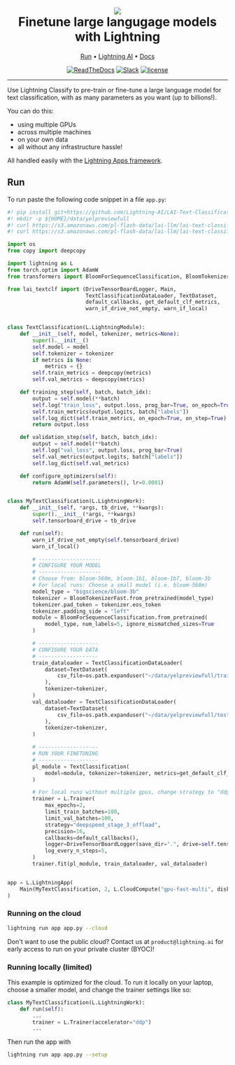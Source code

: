 <div align="center">
    <h1>
        <img src="https://lightningaidev.wpengine.com/wp-content/uploads/2022/11/Asset-54-15.png">
        <br>
        Finetune large langugage models with Lightning
        </br>
    </h1>

<div align="center">

<p align="center">
  <a href="#run">Run</a> •
  <a href="https://www.lightning.ai/">Lightning AI</a> •
  <a href="https://lightning.ai/lightning-docs/">Docs</a>
</p>

[![ReadTheDocs](https://readthedocs.org/projects/pytorch-lightning/badge/?version=stable)](https://lightning.ai/lightning-docs/)
[![Slack](https://img.shields.io/badge/slack-chat-green.svg?logo=slack)](https://www.pytorchlightning.ai/community)
[![license](https://img.shields.io/badge/License-Apache%202.0-blue.svg)](https://github.com/Lightning-AI/lightning/blob/master/LICENSE)

</div>
</div>

______________________________________________________________________

Use Lightning Classify to pre-train or fine-tune a large language model for text classification, 
with as many parameters as you want (up to billions!). 

You can do this:
* using multiple GPUs
* across multiple machines
* on your own data
* all without any infrastructure hassle! 

All handled easily with the [Lightning Apps framework](https://lightning.ai/lightning-docs/).

## Run

To run paste the following code snippet in a file `app.py`:


```python
#! pip install git+https://github.com/Lightning-AI/LAI-Text-Classification-Component
#! mkdir -p ${HOME}/data/yelpreviewfull
#! curl https://s3.amazonaws.com/pl-flash-data/lai-llm/lai-text-classification/datasets/Yelp/datasets/YelpReviewFull/yelp_review_full_csv/train.csv -o ${HOME}/data/yelpreviewfull/train.csv
#! curl https://s3.amazonaws.com/pl-flash-data/lai-llm/lai-text-classification/datasets/Yelp/datasets/YelpReviewFull/yelp_review_full_csv/test.csv -o ${HOME}/data/yelpreviewfull/test.csv

import os
from copy import deepcopy

import lightning as L
from torch.optim import AdamW
from transformers import BloomForSequenceClassification, BloomTokenizerFast

from lai_textclf import (DriveTensorBoardLogger, Main,
                         TextClassificationDataLoader, TextDataset,
                         default_callbacks, get_default_clf_metrics,
                         warn_if_drive_not_empty, warn_if_local)


class TextClassification(L.LightningModule):
    def __init__(self, model, tokenizer, metrics=None):
        super().__init__()
        self.model = model
        self.tokenizer = tokenizer
        if metrics is None:
            metrics = {}
        self.train_metrics = deepcopy(metrics)
        self.val_metrics = deepcopy(metrics)

    def training_step(self, batch, batch_idx):
        output = self.model(**batch)
        self.log("train_loss", output.loss, prog_bar=True, on_epoch=True, on_step=True)
        self.train_metrics(output.logits, batch["labels"])
        self.log_dict(self.train_metrics, on_epoch=True, on_step=True)
        return output.loss

    def validation_step(self, batch, batch_idx):
        output = self.model(**batch)
        self.log("val_loss", output.loss, prog_bar=True)
        self.val_metrics(output.logits, batch["labels"])
        self.log_dict(self.val_metrics)

    def configure_optimizers(self):
        return AdamW(self.parameters(), lr=0.0001)


class MyTextClassification(L.LightningWork):
    def __init__(self, *args, tb_drive, **kwargs):
        super().__init__(*args, **kwargs)
        self.tensorboard_drive = tb_drive

    def run(self):
        warn_if_drive_not_empty(self.tensorboard_drive)
        warn_if_local()

        # --------------------
        # CONFIGURE YOUR MODEL
        # --------------------
        # Choose from: bloom-560m, bloom-1b1, bloom-1b7, bloom-3b
        # For local runs: Choose a small model (i.e. bloom-560m)
        model_type = "bigscience/bloom-3b"
        tokenizer = BloomTokenizerFast.from_pretrained(model_type)
        tokenizer.pad_token = tokenizer.eos_token
        tokenizer.padding_side = "left"
        module = BloomForSequenceClassification.from_pretrained(
            model_type, num_labels=5, ignore_mismatched_sizes=True
        )

        # -------------------
        # CONFIGURE YOUR DATA
        # -------------------
        train_dataloader = TextClassificationDataLoader(
            dataset=TextDataset(
                csv_file=os.path.expanduser("~/data/yelpreviewfull/train.csv")
            ),
            tokenizer=tokenizer,
        )
        val_dataloader = TextClassificationDataLoader(
            dataset=TextDataset(
                csv_file=os.path.expanduser("~/data/yelpreviewfull/test.csv")
            ),
            tokenizer=tokenizer,
        )

        # -------------------
        # RUN YOUR FINETUNING
        # -------------------
        pl_module = TextClassification(
            model=module, tokenizer=tokenizer, metrics=get_default_clf_metrics(5)
        )

        # For local runs without multiple gpus, change strategy to "ddp"
        trainer = L.Trainer(
            max_epochs=2,
            limit_train_batches=100,
            limit_val_batches=100,
            strategy="deepspeed_stage_3_offload",
            precision=16,
            callbacks=default_callbacks(),
            logger=DriveTensorBoardLogger(save_dir=".", drive=self.tensorboard_drive),
            log_every_n_steps=5,
        )
        trainer.fit(pl_module, train_dataloader, val_dataloader)


app = L.LightningApp(
    Main(MyTextClassification, 2, L.CloudCompute("gpu-fast-multi", disk_size=50))
)

```

### Running on the cloud

```bash
lightning run app app.py --cloud
```

Don't want to use the public cloud? Contact us at `product@lightning.ai` for early access to run on your private cluster (BYOC)!


### Running locally (limited)
This example is optimized for the cloud. To run it locally on your laptop, choose a smaller model, and change the trainer settings like so:

```python
class MyTextClassification(L.LightningWork):
    def run(self):
        ...
        trainer = L.Trainer(accelerator="ddp")
        ...
```
Then run the app with 

```bash
lightning run app app.py --setup
```

